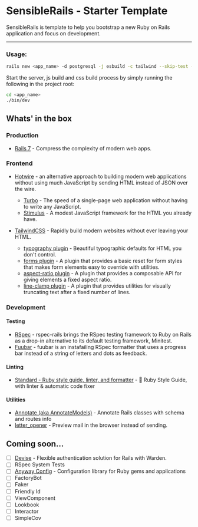 # SensibleRails - Starter Template
      
SensibleRails is template to help you bootstrap a new Ruby on Rails application and focus on development.

___

### Usage:

```bash
rails new <app_name> -d postgresql -j esbuild -c tailwind --skip-test -m "https://raw.githubusercontent.com/davidteren/basic_rails_starter_template/main/template.rb"
```

Start the server, js build and css build process by simply running the following in the project root:
```bash
cd <app_name>
./bin/dev
```
                    
## Whats' in the box
 
### Production 

- [Rails 7](https://rubyonrails.org/) - Compress the complexity of modern web apps.

### Frontend

- [Hotwire](https://hotwired.dev/) - an alternative approach to building modern web applications without using much JavaScript by sending HTML instead of JSON over the wire.
  - [Turbo](https://turbo.hotwired.dev/) - The speed of a single-page web application without having to write any JavaScript.
  - [Stimulus](https://stimulus.hotwired.dev/) - A modest JavaScript framework for the HTML you already have.
 
- [TailwindCSS](https://tailwindcss.com/) - Rapidly build modern websites without ever leaving your HTML.
  - [typography plugin](https://tailwindcss.com/docs/typography-plugin) - Beautiful typographic defaults for HTML you don't control.
  - [forms plugin](https://github.com/tailwindlabs/tailwindcss-forms) - A plugin that provides a basic reset for form styles that makes form elements easy to override with utilities.
  - [aspect-ratio plugin](https://github.com/tailwindlabs/tailwindcss-aspect-ratio) - A plugin that provides a composable API for giving elements a fixed aspect ratio.
  - [line-clamp plugin](https://github.com/tailwindlabs/tailwindcss-line-clamp) - A plugin that provides utilities for visually truncating text after a fixed number of lines.

### Development
                 
#### Testing
  
 - [RSpec](https://github.com/rspec/rspec-rails) - rspec-rails brings the RSpec testing framework to Ruby on Rails as a drop-in alternative to its default testing framework, Minitest.
 - [Fuubar](https://github.com/thekompanee/fuubar) - fuubar is an instafailing RSpec formatter that uses a progress bar instead of a string of letters and dots as feedback.

#### Linting

  - [Standard - Ruby style guide, linter, and formatter](https://github.com/testdouble/standard) - 🌟 Ruby Style Guide, with linter & automatic code fixer

#### Utilities
          
- [Annotate (aka AnnotateModels)](https://github.com/ctran/annotate_models) - Annotate Rails classes with schema and routes info
- [letter_opener](https://github.com/ryanb/letter_opener) - Preview mail in the browser instead of sending.

## Coming soon...

- [ ] [Devise](https://github.com/heartcombo/devise) - Flexible authentication solution for Rails with Warden.
- [ ] RSpec System Tests 
- [ ] [Anyway Config](https://github.com/palkan/anyway_config) - Configuration library for Ruby gems and applications
- [ ] FactoryBot
- [ ] Faker
- [ ] Friendly Id
- [ ] ViewComponent
- [ ] Lookbook
- [ ] Interactor
- [ ] SimpleCov
